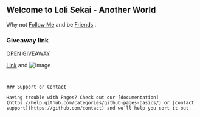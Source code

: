 ## Welcome to Loli Sekai - Another World

Why not [Follow Me](https://twitter.com/loli_sekai) and be [Friends](https://www.facebook.com/abcloliexo) .

### Giveaway link

[OPEN GIVEAWAY](https://lolisekai.github.io/giveaways) 


[Link](https://yande.re/post?tags=monobeno+) and ![Image](https://files.yande.re/image/cc7777ded8cfa05f954da65639e12e3a/yande.re%20486308%20ass%20cura%20loli%20lose%20monobeno%20nopan%20sawai_natsuha%20skirt_lift.jpg)
```


### Support or Contact

Having trouble with Pages? Check out our [documentation](https://help.github.com/categories/github-pages-basics/) or [contact support](https://github.com/contact) and we’ll help you sort it out.

